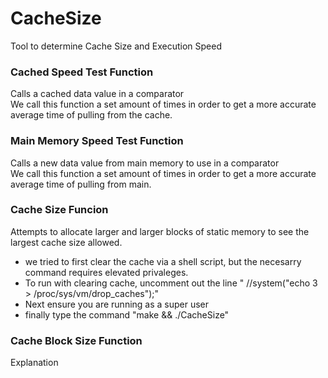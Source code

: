 # CacheSize  
Tool to determine Cache Size and Execution Speed  

### Cached Speed Test Function
Calls a cached data value in a comparator  
We call this function a set amount of times in order to get a more accurate average time of pulling from the cache.  

### Main Memory Speed Test Function
Calls a new data value from main memory to use in a comparator  
We call this function a set amount of times in order to get a more accurate average time of pulling from main.  

### Cache Size Funcion
Attempts to allocate larger and larger blocks of static memory to see the largest cache size allowed.  
 - we tried to first clear the cache via a shell script, but the necesarry command requires elevated privaleges.  
 - To run with clearing cache, uncomment out the line " //system("echo 3 > /proc/sys/vm/drop_caches");"  
 - Next ensure you are running as a super user  
 - finally type the command "make && ./CacheSize"  

### Cache Block Size Function 
Explanation  
